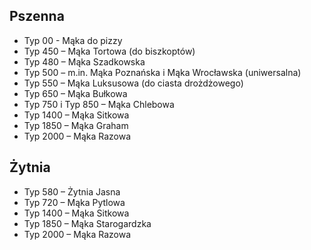 ## Pszenna

- Typ 00 - Mąka do pizzy
- Typ 450 – Mąka Tortowa (do biszkoptów)
- Typ 480 – Mąka Szadkowska
- Typ 500 – m.in. Mąka Poznańska i Mąka Wrocławska (uniwersalna)
- Typ 550 – Mąka Luksusowa (do ciasta drożdżowego)
- Typ 650 – Mąka Bułkowa
- Typ 750 i Typ 850 – Mąka Chlebowa
- Typ 1400 – Mąka Sitkowa
- Typ 1850 – Mąka Graham
- Typ 2000 – Mąka Razowa

## Żytnia

- Typ 580 – Żytnia Jasna
- Typ 720 – Mąka Pytlowa
- Typ 1400 – Mąka Sitkowa
- Typ 1850 – Mąka Starogardzka
- Typ 2000 – Mąka Razowa
